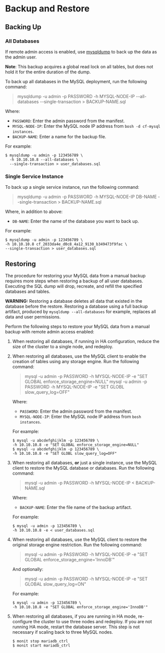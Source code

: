 # Backup and Restore

## Backing Up

### All Databases

If remote admin access is enabled, use [mysqldump](https://mariadb.com/kb/en/mariadb/mysqldump/) to back up the data as the admin user.

<p class="note"><strong>Note</strong>: This backup acquires a global read lock on all tables, but does not hold it for the entire duration of the dump.</p>

To back up all databases in the MySQL deployment, run the following command:

> mysqldump -u admin -p PASSWORD -h MYSQL-NODE-IP --all-databases --single-transaction > BACKUP-NAME.sql

Where:

* `PASSWORD`: Enter the admin password from the manifest.
* `MYSQL-NODE-IP`: Enter the MySQL node IP address from `bosh -d cf-mysql instances`.
* `BACKUP-NAME`: Enter a name for the backup file.

For example:
```
$ mysqldump -u admin -p 123456789 \
  -h 10.10.10.8 --all-databases \
  --single-transaction > user_databases.sql
```

### Single Service Instance

To back up a single service instance, run the following command:

> mysqldump -u admin -p PASSWORD -h MYSQL-NODE-IP DB-NAME --single-transaction > BACKUP-NAME.sql


Where, in addition to above:
* `DB-NAME`: Enter the name of the database you want to back up.

For example:
```
$ mysqldump -u admin -p 123456789 \
-h 10.10.10.8 cf_2033da4e_d0c8_4a12_9130_b349473f9fac \
--single-transaction > user_databases.sql
```

## Restoring

The procedure for restoring your MySQL data from a manual backup requires more steps when restoring a backup of all user databases. Executing the SQL dump will drop, recreate, and refill the specified databases and tables.

**WARNING:** Restoring a database deletes all data that existed in the database before the restore. Restoring a database using a full backup artifact, produced by <code>mysqldump --all-databases</code> for example, replaces all data and user permissions.

Perform the following steps to restore your MySQL data from a manual backup with remote admin access enabled:

1. When restoring all databases, if running in HA configuration, reduce the size of the cluster to a single node, and redeploy.
1. When restoring all databases, use the MySQL client to enable the creation of tables using any storage engine. Run the following command:
    > mysql -u admin -p PASSWORD -h MYSQL-NODE-IP -e "SET GLOBAL enforce_storage_engine=NULL"
    > mysql -u admin -p PASSWORD -h MYSQL-NODE-IP -e "SET GLOBL slow_query_log=OFF"

    Where:
    * `PASSWORD`: Enter the admin password from the manifest.
    * `MYSQL-NODE-IP`: Enter the MySQL node IP address from `bosh instances`.

    For example:
    ```
    $ mysql -u abcdefghijklm -p 123456789 \
    -h 10.10.10.8 -e "SET GLOBAL enforce_storage_engine=NULL"
    $ mysql -u abcdefghijklm -p 123456789 \
    -h 10.10.10.8 -e "SET GLOBL slow_query_log=OFF"
    ```

1. When restoring all databases, **or** just a single instance, use the MySQL client to restore the MySQL database or databases. Run the following command:

    > mysql -u admin -p PASSWORD -h MYSQL-NODE-IP < BACKUP-NAME.sql

    Where:
    * `BACKUP-NAME`: Enter the file name of the backup artifact.

    For example:
    ```
    $ mysql -u admin -p 123456789 \
    -h 10.10.10.8 -e < user_databases.sql
    ```

1. When restoring all databases, use the MySQL client to restore the original storage engine restriction. Run the following command:

    > mysql -u admin -p PASSWORD -h MYSQL-NODE-IP -e "SET GLOBAL enforce_storage_engine='InnoDB'"

    And optionally:
    > mysql -u admin -p PASSWORD -h MYSQL-NODE-IP -e "SET GLOBAL slow_query_log=ON"

    For example:
    ```
    $ mysql -u admin -p 123456789 \
    -h 10.10.10.8 -e "SET GLOBAL enforce_storage_engine='InnoDB'"
    ```

1. When restoring all databases, if you are running in HA mode, re-configure the cluster to use three nodes and redeploy. If you are not running HA mode, restart the database server. This step is not necessary if scaling back to three MySQL nodes.
    ```
    $ monit stop mariadb_ctrl
    $ monit start mariadb_ctrl
    ```
